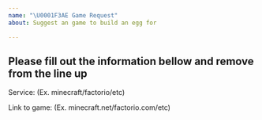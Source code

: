 ```yaml
---
name: "\U0001F3AE Game Request"
about: Suggest an game to build an egg for

---
```


Please fill out the information bellow and remove from the line up
---------------
Service: (Ex. minecraft/factorio/etc)

Link to game: (Ex. minecraft.net/factorio.com/etc)